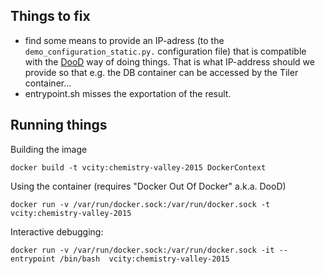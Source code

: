 ## Things to fix
 - find some means to provide an IP-adress (to the `demo_configuration_static.py.` configuration file)
   that is compatible with the [DooD](https://rusingh.com/2021/01/29/docker-outside-of-docker/) way of 
   doing things. That is what IP-address should we provide
   so that e.g. the DB container can be accessed by the Tiler container...
 - entrypoint.sh misses the exportation of the result.

## Running things
Building the image
```
docker build -t vcity:chemistry-valley-2015 DockerContext
```
Using the container (requires "Docker Out Of Docker" a.k.a. DooD)
```
docker run -v /var/run/docker.sock:/var/run/docker.sock -t vcity:chemistry-valley-2015
```


Interactive debugging:
```
docker run -v /var/run/docker.sock:/var/run/docker.sock -it --entrypoint /bin/bash  vcity:chemistry-valley-2015
```
